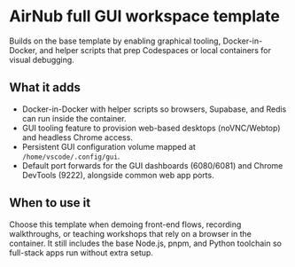 # AirNub full GUI workspace template

Builds on the base template by enabling graphical tooling, Docker-in-Docker, and helper scripts that prep Codespaces or local containers for visual debugging.

## What it adds

- Docker-in-Docker with helper scripts so browsers, Supabase, and Redis can run inside the container.
- GUI tooling feature to provision web-based desktops (noVNC/Webtop) and headless Chrome access.
- Persistent GUI configuration volume mapped at `/home/vscode/.config/gui`.
- Default port forwards for the GUI dashboards (6080/6081) and Chrome DevTools (9222), alongside common web app ports.

## When to use it

Choose this template when demoing front-end flows, recording walkthroughs, or teaching workshops that rely on a browser in the container. It still includes the base Node.js, pnpm, and Python toolchain so full-stack apps run without extra setup.
